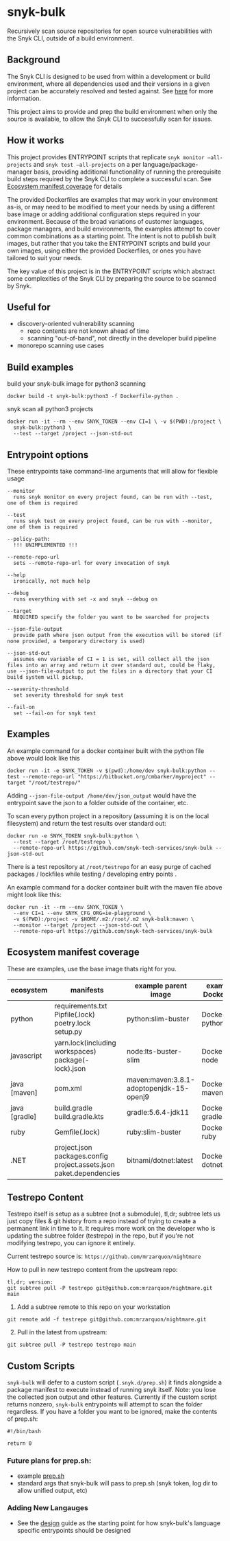 # snyk-bulk
Recursively scan source repositories for open source vulnerabilities with the Snyk CLI, outside of a build environment.

## Background
The Snyk CLI is designed to be used from within a development or build environment, where all dependencies used and their versions in a given project can be accurately resolved and tested against. See [here](https://docs.snyk.io/features/snyk-cli/guides-for-our-cli/getting-started-with-the-cli#build-your-project) for more information.

This project aims to provide and prep the build environment when only the source is available, to allow the Snyk CLI to successfully scan for issues.

## How it works
This project provides ENTRYPOINT scripts that replicate `snyk monitor —all-projects` and `snyk test —all-projects` on a per language/package-manager basis, providing additional functionality of running the prerequisite build steps required by the Snyk CLI to complete a successful scan.  See [Ecosystem manifest coverage](#ecosystem-manifest-coverage) for details

The provided Dockerfiles are examples that may work in your environment as-is, or may need to be modified to meet your needs by using a different base image or adding additional configuration steps required in your environment.  Because of the broad variations of customer languages, package managers, and build environments, the examples attempt to cover common combinations as a starting point.  The intent is not to publish built images, but rather that you take the ENTRYPOINT scripts and build your own images, using either the provided Dockerfiles, or ones you have tailored to suit your needs.

The key value of this project is in the ENTRYPOINT scripts which abstract some complexities of the Snyk CLI by preparing the source to be scanned by Snyk.

## Useful for
* discovery-oriented vulnerability scanning
  * repo contents are not known ahead of time
  * scanning "out-of-band", not directly in the developer build pipeline
* monorepo scanning use cases

## Build examples
build your snyk-bulk image for python3 scanning

```
docker build -t snyk-bulk:python3 -f Dockerfile-python .
```

snyk scan all python3 projects

```
docker run -it --rm --env SNYK_TOKEN --env CI=1 \ -v $(PWD):/project \
  snyk-bulk:python3 \
  --test --target /project --json-std-out
```

## Entrypoint options

These entrypoints take command-line arguments that will allow for flexible usage
```
--monitor
  runs snyk monitor on every project found, can be run with --test, one of them is required

--test 
  runs snyk test on every project found, can be run with --monitor, one of them is required

--policy-path: 
  !!! UNIMPLEMENTED !!!

--remote-repo-url
  sets --remote-repo-url for every invocation of snyk

--help
  ironically, not much help

--debug
  runs everything with set -x and snyk --debug on

--target
  REQUIRED specify the folder you want to be searched for projects

--json-file-output
  provide path where json output from the execution will be stored (if none provided, a temporary directory is used)

--json-std-out
  assumes env variable of CI = 1 is set, will collect all the json files into an array and return it over standard out, could be flaky, use --json-file-output to put the files in a directory that your CI build system will pickup, 

--severity-threshold
  set severity threshold for snyk test

--fail-on
  set --fail-on for snyk test
```

## Examples

An example command for a docker container built with the python file above would look like this

```
docker run -it -e SNYK_TOKEN -v $(pwd):/home/dev snyk-bulk:python --test --remote-repo-url "https://bitbucket.org/cmbarker/myproject" --target "/root/testrepo/"
```

Adding `--json-file-output /home/dev/json_output` would have the entrypoint save the json to a folder outside of the container, etc. 


To scan every python project in a repository (assuming it is on the local filesystem) and return the test results over standard out:
```
docker run -e SNYK_TOKEN snyk-bulk:python \
  --test --target /root/testrepo \
  --remote-repo-url https://github.com/snyk-tech-services/snyk-bulk --json-std-out
```
There is a test repository at `/root/testrepo` for an easy purge of cached packages / lockfiles while testing / developing entry points .

An example command for a docker container built with the maven file above might look like this:
```
docker run -it --rm --env SNYK_TOKEN \
  --env CI=1 --env SNYK_CFG_ORG=ie-playground \
  -v $(PWD):/project -v $HOME/.m2:/root/.m2 snyk-bulk:maven \
  --monitor --target /project --json-std-out \
  --remote-repo-url https://github.com/snyk-tech-services/snyk-bulk
```

## Ecosystem manifest coverage
These are examples, use the base image thats right for you.

ecosystem  | manifests           | example parent image    | example Dockerfile |
---------- | ------------------- | --------------------- | ------------------ |
python     | requirements.txt<br/>Pipfile(.lock)<br/>poetry.lock<br/>setup.py | python:slim-buster | Dockerfile-python |
javascript | yarn.lock(including workspaces)<br/>package(-lock).json | node:lts-buster-slim | Dockerfile-node |
java [maven] | pom.xml | maven:maven:3.8.1-adoptopenjdk-15-openj9| Dockerfile-maven |
java [gradle] | build.gradle<br>build.gradle.kts | gradle:5.6.4-jdk11| Dockerfile-gradle |
ruby | Gemfile(.lock) | ruby:slim-buster| Dockerfile-ruby |
.NET | project.json<br/>packages.config<br/>project.assets.json<br/>paket.dependencies | bitnami/dotnet:latest| Dockerfile-dotnet |


## Testrepo Content

Testrepo itself is setup as a subtree (not a submodule), tl,dr; subtree lets us just copy files & git history from a repo instead of trying to create a permanent link in time to it. It requires more work on the developer who is updating the subtree folder (testrepo) in the repo, but if you're not modifying testrepo, you can ignore it entirely.

Current testrepo source is: `https://github.com/mrzarquon/nightmare`

How to pull in new testrepo content from the upstream repo:
```
tl,dr; version:
git subtree pull -P testrepo git@github.com:mrzarquon/nightmare.git main
```

1) Add a subtree remote to this repo on your workstation
```
git remote add -f testrepo git@github.com:mrzarquon/nightmare.git
```

2) Pull in the latest from upstream:
```
git subtree pull -P testrepo testrepo main
```

## Custom Scripts

`snyk-bulk` will defer to a custom script (`.snyk.d/prep.sh`) it finds alongside a package manifest to execute instead of running snyk itself. Note: you lose the collected json output and other features. Currently if the custom script returns nonzero, `snyk-bulk` entrypoints will attempt to scan the folder regardless. If you have a folder you want to be ignored, make the contents of prep.sh:
```
#!/bin/bash

return 0
```

### Future plans for prep.sh:
- example [prep.sh](docs/CUSTOM_SCRIPT.md)
- standard args that snyk-bulk will pass to prep.sh (snyk token, log dir to allow unified output, etc)

### Adding New Langauges
- See the [design](docs/DESIGN.md) guide as the starting point for how snyk-bulk's language specific entrypoints should be designed